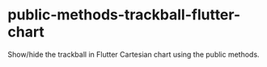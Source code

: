 # public-methods-trackball-flutter-chart
Show/hide the trackball in Flutter Cartesian chart using the public methods.
